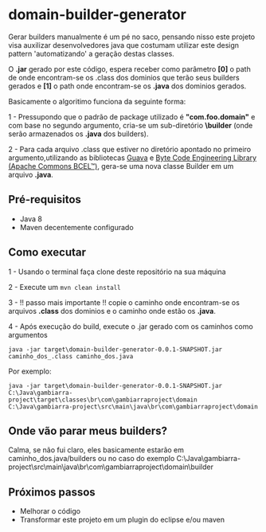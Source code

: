 # domain-builder-generator

Gerar builders manualmente é um pé no saco, pensando nisso este projeto visa auxilizar 
desenvolvedores java que costumam utilizar este design pattern 'automatizando' a geração destas classes.

O **.jar** gerado por este código, espera receber como parâmetro **[0]** o path de onde encontram-se os .class dos dominios
que terão seus builders gerados e **[1]** o path onde encontram-se os **.java** dos dominios gerados.

Basicamente o algoritimo funciona da seguinte forma:

1 - Pressupondo que o padrão de package utilizado é **"com.foo.domain"** e com base no segundo argumento, 
cria-se um sub-diretório **\builder** (onde serão armazenados os **.java** dos builders).

2 - Para cada arquivo .class que estiver no diretório apontado no primeiro argumento,utilizando as bibliotecas [Guava](https://github.com/google/guava) 
e [Byte Code Engineering Library (Apache Commons BCEL™)](https://commons.apache.org/proper/commons-bcel/),
gera-se uma nova classe Builder em um arquivo **.java**.

## Pré-requisitos

-  Java 8
-  Maven decentemente configurado

## Como executar 

1 - Usando o terminal faça clone deste repositório na sua máquina

2 - Execute um ```mvn clean install```

3 - !! passo mais importante !! copie o caminho onde encontram-se os arquivos **.class** dos dominios e o caminho
onde estão os **.java**.

4 - Após execução do build, execute o .jar gerado com os caminhos como argumentos

```java -jar target\domain-builder-generator-0.0.1-SNAPSHOT.jar caminho_dos_.class caminho_dos.java```

Por exemplo:

```java -jar target\domain-builder-generator-0.0.1-SNAPSHOT.jar C:\Java\gambiarra-project\target\classes\br\com\gambiarraproject\domain C:\Java\gambiarra-project\src\main\java\br\com\gambiarraproject\domain```


## Onde vão parar meus builders?
Calma, se não fui claro, eles basicamente estarão em caminho_dos.java/builders ou no caso do exemplo C:\Java\gambiarra-project\src\main\java\br\com\gambiarraproject\domain\builder

## Próximos passos ##

- Melhorar o código
- Transformar este projeto em um plugin do eclipse e/ou maven
